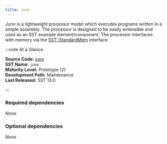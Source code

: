 ```yaml
---
title: juno
---
```


*Juno* is a lightweight processor model which executes programs written in a simple assembly. The processor is designed to be easily extensible and used as an SST example element/component. The processor interfaces with memory via the [SST::StandardMem](../../core/iface/StandardMem/class) interface.

:::note At a Glance

**Source Code:** [juno](https://github.com/sstsimulator/juno) &nbsp;  
**SST Name:** `juno` &nbsp;  
**Maturity Level:** Prototype (2) &nbsp;  
**Development Path:** Maintenance &nbsp;   
**Last Released:** SST 13.0

:::

### Required dependencies
*None*

### Optional dependencies
*None*
